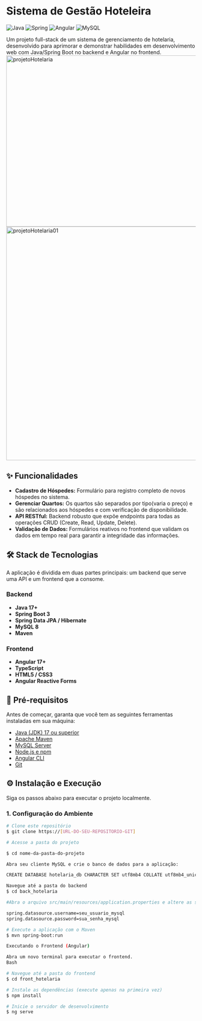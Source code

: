 # Sistema de Gestão Hoteleira

![Java](https://img.shields.io/badge/Java-17+-ED8B00?style=for-the-badge&logo=openjdk&logoColor=white)
![Spring](https://img.shields.io/badge/Spring_Boot-3.x-6DB33F?style=for-the-badge&logo=spring&logoColor=white)
![Angular](https://img.shields.io/badge/Angular-17+-DD0031?style=for-the-badge&logo=angular&logoColor=white)
![MySQL](https://img.shields.io/badge/MySQL-8.x-4479A1?style=for-the-badge&logo=mysql&logoColor=white)

Um projeto full-stack de um sistema de gerenciamento de hotelaria, desenvolvido para aprimorar e demonstrar habilidades em desenvolvimento web com Java/Spring Boot no backend e Angular no frontend.
<img width="1599" height="455" alt="projetoHotelaria" src="https://github.com/user-attachments/assets/3f614c52-5c41-4d47-8578-894e8a2ec61f" />
<img width="1599" height="621" alt="projetoHotelaria01" src="https://github.com/user-attachments/assets/f182a6a9-3d63-4ff3-b7f8-ec488207f2c1" />

## ✨ Funcionalidades

* **Cadastro de Hóspedes:** Formulário para registro completo de novos hóspedes no sistema.
* **Gerenciar Quartos:** Os quartos são separados por tipo(varia o preço) e são relacionados aos hóspedes e com verificação de disponibilidade.
* **API RESTful:** Backend robusto que expõe endpoints para todas as operações CRUD (Create, Read, Update, Delete).
* **Validação de Dados:** Formulários reativos no frontend que validam os dados em tempo real para garantir a integridade das informações.

## 🛠️ Stack de Tecnologias

A aplicação é dividida em duas partes principais: um backend que serve uma API e um frontend que a consome.

### **Backend**
* **Java 17+**
* **Spring Boot 3**
* **Spring Data JPA / Hibernate**
* **MySQL 8**
* **Maven**

### **Frontend**
* **Angular 17+**
* **TypeScript**
* **HTML5 / CSS3**
* **Angular Reactive Forms**

## 🚀 Pré-requisitos

Antes de começar, garanta que você tem as seguintes ferramentas instaladas em sua máquina:
* [Java (JDK) 17 ou superior](https://www.oracle.com/java/technologies/downloads/)
* [Apache Maven](https://maven.apache.org/download.cgi)
* [MySQL Server](https://dev.mysql.com/downloads/mysql/)
* [Node.js e npm](https://nodejs.org/en/)
* [Angular CLI](https://angular.io/cli)
* [Git](https://git-scm.com/)

## ⚙️ Instalação e Execução

Siga os passos abaixo para executar o projeto localmente.

### **1. Configuração do Ambiente**

```bash
# Clone este repositório
$ git clone https://[URL-DO-SEU-REPOSITORIO-GIT]

# Acesse a pasta do projeto

$ cd nome-da-pasta-do-projeto

Abra seu cliente MySQL e crie o banco de dados para a aplicação:

CREATE DATABASE hotelaria_db CHARACTER SET utf8mb4 COLLATE utf8mb4_unicode_ci;

Navegue até a pasta do backend
$ cd back_hotelaria

#Abra o arquivo src/main/resources/application.properties e altere as seguintes linhas com suas credenciais do MySQL:

spring.datasource.username=seu_usuario_mysql
spring.datasource.password=sua_senha_mysql

# Execute a aplicação com o Maven
$ mvn spring-boot:run

Executando o Frontend (Angular)

Abra um novo terminal para executar o frontend.
Bash

# Navegue até a pasta do frontend
$ cd front_hotelaria

# Instale as dependências (execute apenas na primeira vez)
$ npm install

# Inicie o servidor de desenvolvimento
$ ng serve
